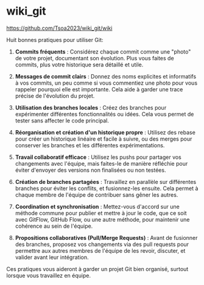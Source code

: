 # wiki_git

https://github.com/Tsoa2023/wiki_git/wiki


Huit bonnes pratiques pour utiliser Git:

1. **Commits fréquents** : Considérez chaque commit comme une "photo" de votre projet, documentant son évolution. Plus vous faites de commits, plus votre historique sera détaillé et utile.

2. **Messages de commit clairs** : Donnez des noms explicites et informatifs à vos commits, un peu comme si vous commentiez une photo pour vous rappeler pourquoi elle est importante. Cela aide à garder une trace précise de l'évolution du projet.

3. **Utilisation des branches locales** : Créez des branches pour expérimenter différentes fonctionnalités ou idées. Cela vous permet de tester sans affecter le code principal.

4. **Réorganisation et création d'un historique propre** : Utilisez des rebase pour créer un historique linéaire et facile à suivre, ou des merges pour conserver les branches et les différentes expérimentations.

5. **Travail collaboratif efficace** : Utilisez les pushs pour partager vos changements avec l'équipe, mais faites-le de manière réfléchie pour éviter d'envoyer des versions non finalisées ou non testées.

6. **Création de branches partagées** : Travaillez en parallèle sur différentes branches pour éviter les conflits, et fusionnez-les ensuite. Cela permet à chaque membre de l'équipe de contribuer sans gêner les autres.

7. **Coordination et synchronisation** : Mettez-vous d'accord sur une méthode commune pour publier et mettre à jour le code, que ce soit avec GitFlow, GitHub Flow, ou une autre méthode, pour maintenir une cohérence au sein de l'équipe.

8. **Propositions collaboratives (Pull/Merge Requests)** : Avant de fusionner des branches, proposez vos changements via des pull requests pour permettre aux autres membres de l'équipe de les revoir, discuter, et valider avant leur intégration.

Ces pratiques vous aideront à garder un projet Git bien organisé, surtout lorsque vous travaillez en équipe.
